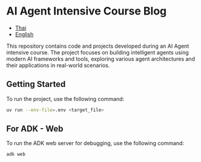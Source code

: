 # AI Agent Intensive Course Blog

* [Thai](https://medium.com/@tpbabparn/แชร์ความรู้แนวคิดการทำ-ai-agent-และประสบการณ์จากการอบรม-ai-agents-intensive-course-ที่-google-japan-275772691152)
* [English](https://medium.com/@tpbabparn/แชร์ความรู้แนวคิดการทำ-ai-agent-และประสบการณ์จากการอบรม-ai-agents-intensive-course-ที่-google-japan-275772691152)

This repository contains code and projects developed during an AI Agent intensive course. The project focuses on building intelligent agents using modern AI frameworks and tools, exploring various agent architectures and their applications in real-world scenarios.

## Getting Started

To run the project, use the following command:

```bash
uv run --env-file=.env <target_file>
```

## For ADK - Web

To run the ADK web server for debugging, use the following command:

```bash
adk web
```